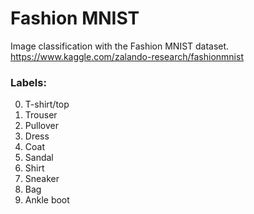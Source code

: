 # Fashion MNIST

Image classification with the Fashion MNIST dataset.
https://www.kaggle.com/zalando-research/fashionmnist

### Labels:
0. T-shirt/top
1. Trouser
2. Pullover
3. Dress
4. Coat
5. Sandal
6. Shirt
7. Sneaker
8. Bag
9. Ankle boot 